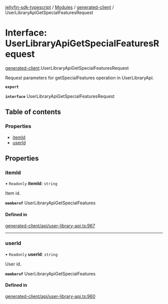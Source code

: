 [jellyfin-sdk-typescript](../README.md) / [Modules](../modules.md) / [generated-client](../modules/generated_client.md) / UserLibraryApiGetSpecialFeaturesRequest

# Interface: UserLibraryApiGetSpecialFeaturesRequest

[generated-client](../modules/generated_client.md).UserLibraryApiGetSpecialFeaturesRequest

Request parameters for getSpecialFeatures operation in UserLibraryApi.

**`export`**

**`interface`** UserLibraryApiGetSpecialFeaturesRequest

## Table of contents

### Properties

- [itemId](generated_client.UserLibraryApiGetSpecialFeaturesRequest.md#itemid)
- [userId](generated_client.UserLibraryApiGetSpecialFeaturesRequest.md#userid)

## Properties

### itemId

• `Readonly` **itemId**: `string`

Item id.

**`memberof`** UserLibraryApiGetSpecialFeatures

#### Defined in

[generated-client/api/user-library-api.ts:967](https://github.com/thornbill/jellyfin-sdk-typescript/blob/e4df7f8/src/generated-client/api/user-library-api.ts#L967)

___

### userId

• `Readonly` **userId**: `string`

User id.

**`memberof`** UserLibraryApiGetSpecialFeatures

#### Defined in

[generated-client/api/user-library-api.ts:960](https://github.com/thornbill/jellyfin-sdk-typescript/blob/e4df7f8/src/generated-client/api/user-library-api.ts#L960)
